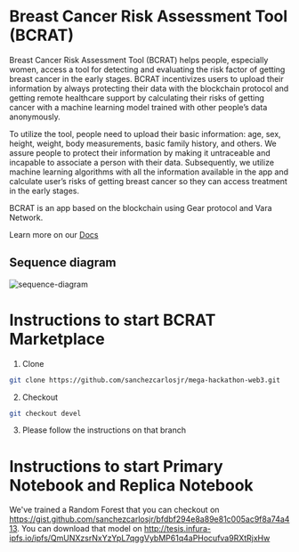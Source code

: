 # Breast Cancer Risk Assessment Tool (BCRAT)

Breast Cancer Risk Assessment Tool (BCRAT) helps people, especially women, access a tool for detecting and evaluating the risk factor of getting breast cancer in the early stages. BCRAT incentivizes users to upload their information by always protecting their data with the blockchain protocol and getting remote healthcare support by calculating their risks of getting cancer with a machine learning model trained with other people’s data anonymously.

To utilize the tool, people need to upload their basic information: age, sex, height, weight, body measurements, basic family history, and others. We assure people to protect their information by making it untraceable and incapable to associate a person with their data. Subsequently, we utilize machine learning algorithms with all the information available in the app and calculate user’s risks of getting breast cancer so they can access treatment in the early stages.

BCRAT is an app based on the blockchain using Gear protocol and Vara Network. 

Learn more on our [Docs](https://carlos-eduardo-sanchez-torres.sanchezcarlosjr.com/TRHEAD-an-Hackathon-Web3-version-6640d15eee8e4896a3dcbe2ca24a5448)

## Sequence diagram
![sequence-diagram](https://github.com/sanchezcarlosjr/mega-hackathon-web3/assets/98775097/62ad6720-462c-4c95-a2cc-7f4bcbb381dc)

# Instructions to start BCRAT Marketplace
1. Clone 
```bash
git clone https://github.com/sanchezcarlosjr/mega-hackathon-web3.git
```

2. Checkout
```bash
git checkout devel
```

3. Please follow the instructions on that branch


# Instructions to start Primary Notebook and Replica Notebook
We've trained a Random Forest that you can checkout on https://gist.github.com/sanchezcarlosjr/bfdbf294e8a89e81c005ac9f8a74a413. You can download that model on http://tesis.infura-ipfs.io/ipfs/QmUNXzsrNxYzYpL7qggVybMP61q4aPHocufva9RXtRjxHw






